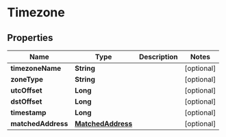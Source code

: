 
# Timezone

## Properties
Name | Type | Description | Notes
------------ | ------------- | ------------- | -------------
**timezoneName** | **String** |  |  [optional]
**zoneType** | **String** |  |  [optional]
**utcOffset** | **Long** |  |  [optional]
**dstOffset** | **Long** |  |  [optional]
**timestamp** | **Long** |  |  [optional]
**matchedAddress** | [**MatchedAddress**](MatchedAddress.md) |  |  [optional]



